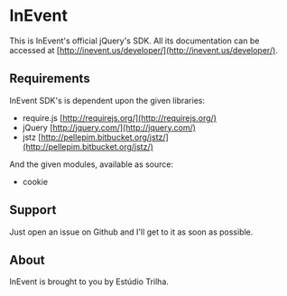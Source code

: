 InEvent
========

This is InEvent's official jQuery's SDK. All its documentation can be accessed at [http://inevent.us/developer/](http://inevent.us/developer/).

Requirements
--------
InEvent SDK's is dependent upon the given libraries:

- require.js [http://requirejs.org/](http://requirejs.org/)
- jQuery [http://jquery.com/](http://jquery.com/)
- jstz [http://pellepim.bitbucket.org/jstz/](http://pellepim.bitbucket.org/jstz/)

And the given modules, available as source:

- cookie

Support
--------
Just open an issue on Github and I'll get to it as soon as possible.

About
--------
InEvent is brought to you by Estúdio Trilha.
